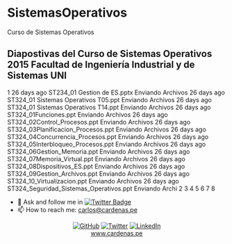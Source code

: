 # SistemasOperativos

Curso de Sistemas Operativos

## Diapostivas del Curso de Sistemas Operativos 2015 Facultad de Ingeniería Industrial y de Sistemas UNI

1 26 days ago
ST234_01 Gestion de ES.pptx
Enviando Archivos
26 days ago
ST324_01 Sistemas Operativos T05.ppt
Enviando Archivos
26 days ago
ST324_01 Sistemas Operativos T14.ppt
Enviando Archivos
26 days ago
ST324_01Funciones.ppt
Enviando Archivos
26 days ago
ST324_02Control_Procesos.ppt
Enviando Archivos
26 days ago
ST324_03Planificacion_Procesos.ppt
Enviando Archivos
26 days ago
ST324_04Concurrencia_Procesos.ppt
Enviando Archivos
26 days ago
ST324_05Interbloqueo_Procesos.ppt
Enviando Archivos
26 days ago
ST324_06Gestion_Memoria.ppt
Enviando Archivos
26 days ago
ST324_07Memoria_Virtual.ppt
Enviando Archivos
26 days ago
ST324_08Dispositivos_ES.ppt
Enviando Archivos
26 days ago
ST324_09Gestion_Archivos.ppt
Enviando Archivos
26 days ago
ST324_10_Virtualizacion.ppt
Enviando Archivos
26 days ago
ST324_Seguridad_Sistemas_Operativos.ppt
Enviando Archi
2
3
4
5
6
7
8

- 💬 Ask and follow me in  [![Twitter Badge](https://img.shields.io/badge/-@unimauro-1ca0f1?style=flat-square&labelColor=1ca0f1&logo=twitter&logoColor=white&link=https://twitter.com/unimauro)](https://twitter.com/unimauro)
- 📫 How to reach me: carlos@cardenas.pe

<p align="center"=>
	<a href="https://github.com/unimauro"><img src="https://img.shields.io/github/followers/unimauro.svg?label=GitHub&style=social" alt="GitHub"></a>
	<a href="https://twitter.com/unimauro"><img src="https://img.shields.io/twitter/follow/unimauro?label=Twitter&style=social" alt="Twitter"></a>
	<a href="https://www.linkedin.com/in/carloscardenasf/"><img src="https://img.shields.io/badge/LinkedIn--_.svg?style=social&logo=linkedin" alt="LinkedIn"></a>
<br/><a href="https://www.cardenas.pe/">www.cardenas.pe</a>
</p>
